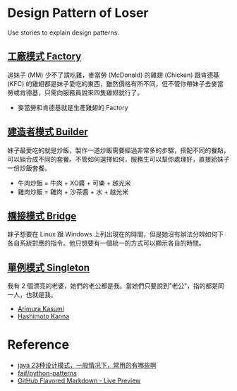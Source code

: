 Design Pattern of Loser
===

Use stories to explain design patterns.

## [工廠模式 Factory](Factory/ChickenFactory.py)

追妹子 (MM) 少不了請吃雞，麥當勞 (McDonald) 的雞翅 (Chicken) 跟肯德基 (KFC) 的雞翅都是妹子愛吃的東西，雖然價格有所不同，但不管你帶妹子去麥當勞或肯德基，只需向服務員說來四隻雞翅就行了。

  * 麥當勞和肯德基就是生產雞翅的 Factory

## [建造者模式 Builder](Builder/FriedRice.py)

妹子最愛吃的就是炒飯，製作一道炒飯需要經過非常多的步驟，搭配不同的餐點，可以組合成不同的套餐。不管如何選擇如何，服務生可以幫你處理好，直接給妹子一份炒飯套餐。

  * 牛肉炒飯 = 牛肉 + XO醬 + 可樂 + 越光米
  * 雞肉炒飯 = 雞肉 + 沙茶醬 + 水 + 越光米

## [橋接模式 Bridge](Bridge/ShowTime.py)

妹子想要在 Linux 跟 Windows 上列出現在的時間，但是她沒有辦法分辨如何下各自系統對應的指令。他只想要有一個統一的方式可以顯示各自的時間。

## [單例模式 Singleton](Singleton/Polygamy.py)

我有 2 個漂亮的老婆，她們的老公都是我。當她們只要說到"老公"，指的都是同一人，也就是我。

  * [Arimura Kasumi](https://www.instagram.com/kasumi_arimura/)
  * [Hashimoto Kanna](https://www.instagram.com/hashimoto_kanna/)
  
# Reference
  * [java 23种设计模式，一般情况下，常用的有哪些啊](http://zhidao.baidu.com/question/46893254.html)
  * [faif/python-patterns](https://github.com/faif/python-patterns)
  * [GitHub Flavored Markdown - Live Preview](http://tmpvar.com/markdown.html)
